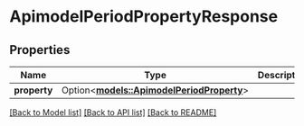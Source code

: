 # ApimodelPeriodPropertyResponse

## Properties

Name | Type | Description | Notes
------------ | ------------- | ------------- | -------------
**property** | Option<[**models::ApimodelPeriodProperty**](apimodel.Property.md)> |  | [optional]

[[Back to Model list]](../README.md#documentation-for-models) [[Back to API list]](../README.md#documentation-for-api-endpoints) [[Back to README]](../README.md)


